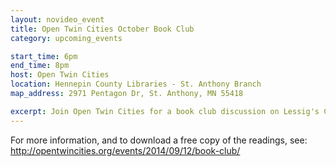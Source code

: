 ```yaml
---
layout: novideo_event
title: Open Twin Cities October Book Club
category: upcoming_events

start_time: 6pm
end_time: 8pm
host: Open Twin Cities
location: Hennepin County Libraries - St. Anthony Branch
map_address: 2971 Pentagon Dr, St. Anthony, MN 55418

excerpt: Join Open Twin Cities for a book club discussion on Lessig's Code: Version 2
---
```


For more information, and to download a free copy of the readings, see:
http://opentwincities.org/events/2014/09/12/book-club/